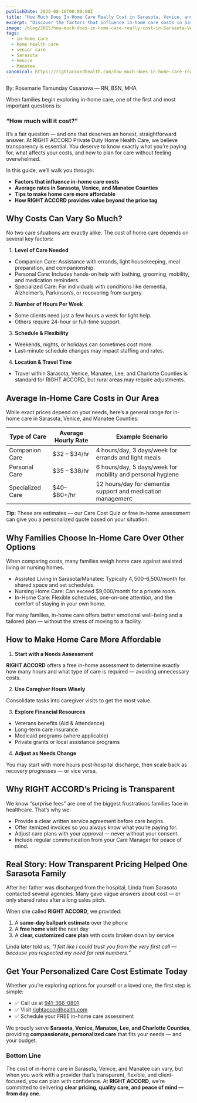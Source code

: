 ```yaml
---
publishDate: 2025-08-18T00:00:00Z
title: "How Much Does In-Home Care Really Cost in Sarasota, Venice, and Manatee?"
excerpt: "Discover the factors that influence in-home care costs in Sarasota, Venice, and Manatee. Get transparent pricing, average rates, and tips to make home care affordable with RIGHT ACCORD Private Duty Home Health Care."
image: /blog/2025/how-much-does-in-home-care-really-cost-in-Sarasota-Venice-Manatee.png
tags:
  - in-home care
  - home health care
  - senior care
  - Sarasota
  - Venice
  - Manatee
canonical: https://rightaccordhealth.com/how-much-does-in-home-care-really-cost-in-sarasota-venice-and-manatee
---
```


By: Rosemarie Tamunday Casanova — RN, BSN, MHA

When families begin exploring in-home care, one of the first and most important questions is:

### “How much will it cost?”

It’s a fair question — and one that deserves an honest, straightforward answer. At RIGHT ACCORD Private Duty Home Health Care, we believe transparency is essential. You deserve to know exactly what you’re paying for, what affects your costs, and how to plan for care without feeling overwhelmed.

In this guide, we’ll walk you through:
- **Factors that influence in-home care costs**
- **Average rates in Sarasota, Venice, and Manatee Counties**
- **Tips to make home care more affordable**
- **How RIGHT ACCORD provides value beyond the price tag**

## Why Costs Can Vary So Much?

No two care situations are exactly alike. The cost of home care depends on several key factors:
1. **Level of Care Needed**
  - Companion Care: Assistance with errands, light housekeeping, meal preparation, and companionship.
  - Personal Care: Includes hands-on help with bathing, grooming, mobility, and medication reminders.
  - Specialized Care: For individuals with conditions like dementia, Alzheimer’s, Parkinson’s, or recovering from surgery.
2. **Number of Hours Per Week**
  - Some clients need just a few hours a week for light help.
  - Others require 24-hour or full-time support.
3. **Schedule & Flexibility**
  - Weekends, nights, or holidays can sometimes cost more.
  - Last-minute schedule changes may impact staffing and rates.
4. **Location & Travel Time**
  - Travel within Sarasota, Venice, Manatee, Lee, and Charlotte Counties is standard for RIGHT ACCORD, but rural areas may require adjustments.

## Average In-Home Care Costs in Our Area
While exact prices depend on your needs, here’s a general range for in-home care in Sarasota, Venice, and Manatee Counties:

| Type of Care | Average Hourly Rate | Example Scenario |
| -------------| ------------------- | ----------------- |
| Companion Care | $32 – $34/hr | 4 hours/day, 3 days/week for errands and light meals |
| Personal Care | $35 – $38/hr | 6 hours/day, 5 days/week for mobility and personal hygiene |
| Specialized Care | $40– $80+/hr | 12 hours/day for dementia support and medication management |


**Tip:** These are estimates — our Care Cost Quiz or free in-home assessment can give you a personalized quote based on your situation.

## Why Families Choose In-Home Care Over Other Options

When comparing costs, many families weigh home care against assisted living or nursing homes.
- Assisted Living in Sarasota/Manatee: Typically $4,500–$6,500/month for shared space and set schedules.
- Nursing Home Care: Can exceed $9,000/month for a private room.
- In-Home Care: Flexible schedules, one-on-one attention, and the comfort of staying in your own home.

For many families, in-home care offers better emotional well-being and a tailored plan — without the stress of moving to a facility.

## How to Make Home Care More Affordable
1. **Start with a Needs Assessment**

**RIGHT ACCORD** offers a free in-home assessment to determine exactly how many hours and what type of care is required — avoiding unnecessary costs.

2. **Use Caregiver Hours Wisely**

Consolidate tasks into caregiver visits to get the most value.

3. **Explore Financial Resources**

  * Veterans benefits (Aid & Attendance)
  * Long-term care insurance
  * Medicaid programs (where applicable)
  * Private grants or local assistance programs

4. **Adjust as Needs Change**

  You may start with more hours post-hospital discharge, then scale back as recovery progresses — or vice versa.

## Why RIGHT ACCORD’s Pricing is Transparent

We know “surprise fees” are one of the biggest frustrations families face in healthcare. That’s why we:

- Provide a clear written service agreement before care begins.
- Offer itemized invoices so you always know what you’re paying for.
- Adjust care plans with your approval — never without your consent.
- Include regular communication from your Care Manager for peace of mind.

## Real Story: How Transparent Pricing Helped One Sarasota Family

After her father was discharged from the hospital, Linda from Sarasota contacted several agencies. Many gave vague answers about cost — or only shared rates after a long sales pitch.

When she called **RIGHT ACCORD**, we provided:

1. A **same-day ballpark estimate** over the phone
2. A **free home visit** the next day
3. A **clear, customized care plan** with costs broken down by service

Linda later told us, _"I felt like I could trust you from the very first call — because you respected my need for real numbers.”_

## Get Your Personalized Care Cost Estimate Today

Whether you’re exploring options for yourself or a loved one, the first step is simple:
- ✅ Call us at [941-366-0801](tel:9413660801)
- ✅ Visit [rightaccordhealth.com](https://www.rightaccordhealth.com)
- ✅ Schedule your FREE in-home care assessment


We proudly serve **Sarasota, Venice, Manatee, Lee, and Charlotte Counties**, providing **compassionate, personalized care** that fits your needs — and your budget.

### Bottom Line

The cost of in-home care in Sarasota, Venice, and Manatee can vary, but when you work with a provider that’s transparent, flexible, and client-focused, you can plan with confidence. At **RIGHT ACCORD**, we’re committed to delivering **clear pricing, quality care, and peace of mind — from day one.**

